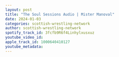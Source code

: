 ```yaml
---
layout: post
title: "The Soul Sessions Audio | Mister Manoval"
date: 2024-01-03
categories: scottish-wrestling-network
author: scottish-wrestling-network
spotify_track_id: 3fcfb9R6f4Linhylxusxuz
youtube_video_id: 
apple_track_id: 1000640410127
youtube_metadata: 
---
```

